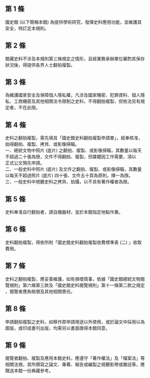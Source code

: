 第 1 條
-------
國史館 (以下簡稱本館) 為提供學術研究，發揮史料應用功能，並維護其  
安全，特訂定本規則。

第 2 條
-------
館藏史料不涉及本規則第三條規定之情形，且經業務承辦單位審酌其保存  
狀況後，得提供各界人士翻拍複製。

第 3 條
-------
為維護國家安全及保障個人隱私權，凡涉及國家機密、犯罪資料、個人隱  
私、工商機密及其他相關法令限制之史料，不得翻拍複製，但依法另有規  
定者，不在此限。

第 4 條
-------
史料之翻拍複製，需先填具「國史館史料翻拍複製申請單」，經奉核准，  
始得翻拍、複製、拷貝、或影像掃瞄。  
一、總統文物中照片 (底片) 之翻拍、複製、或影像掃瞄，其數量以每天  
    不超過二十張為限，文件不得翻拍、複製，但媒體因工作需要，須以  
    正式公文預先申請。  
二、一般史料中照片 (底片) 及文件之翻拍、複製、或影像掃瞄，其數量  
    以每天不超過照片 (底片) 四十張、文件五十頁為原則，擇一為限。  
三、一般史料中視聽史料之拷貝、拍攝，以不具有著作權者為限。

第 5 條
-------
史料奉准自行翻拍者，請自備器材，並於本館指定地點作業。

第 6 條
-------
史料翻拍複製，得依所附「國史館史料翻拍複製收費標準表 (二) 」收取  
費用。

第 7 條
-------
史料之翻拍複製，應妥善維護，如有損壞情事，依據「國史館總統文物閱  
覽規則」第六條第三款及「國史館史料閱覽規則」第十一條第二款之規定  
，閱覽者應負賠償及其他相關責任。

第 8 條
-------
申請翻拍複製之史料，如移作原申請用途以外使用，或於論文中採用以為  
圖版，或印成書刊出版，均需另以書面徵得本館同意。

第 9 條
-------
閱覽者翻拍、複製及應用本館史料，應遵守「著作權法」及「檔案法」等  
相關法規，其所撰寫之論文、專著、報告或編製之視聽影帶或雜誌等，應  
贈送本館一份典藏參考。

